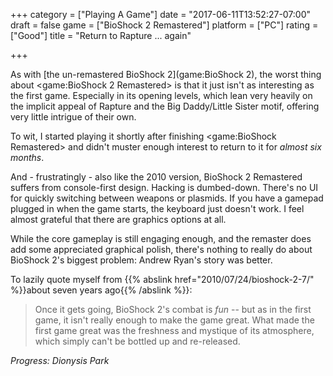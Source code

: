 +++
category = ["Playing A Game"]
date = "2017-06-11T13:52:27-07:00"
draft = false
game = ["BioShock 2 Remastered"]
platform = ["PC"]
rating = ["Good"]
title = "Return to Rapture ... again"

+++

As with [the un-remastered BioShock 2](game:BioShock 2), the worst thing about <game:BioShock 2 Remastered> is that it just isn't as interesting as the first game.  Especially in its opening levels, which lean very heavily on the implicit appeal of Rapture and the Big Daddy/Little Sister motif, offering very little intrigue of their own.

To wit, I started playing it shortly after finishing <game:BioShock Remastered> and didn't muster enough interest to return to it for <i>almost six months</i>.

And - frustratingly - also like the 2010 version, BioShock 2 Remastered suffers from console-first design.  Hacking is dumbed-down.  There's no UI for quickly switching between weapons or plasmids.  If you have a gamepad plugged in when the game starts, the keyboard just doesn't work.  I feel almost grateful that there are graphics options at all.

While the core gameplay is still engaging enough, and the remaster does add some appreciated graphical polish, there's nothing to really do about BioShock 2's biggest problem: Andrew Ryan's story was better.

To lazily quote myself from {{% abslink href="2010/07/24/bioshock-2-7/" %}}about seven years ago{{% /abslink %}}:

<blockquote>Once it gets going, BioShock 2's combat is <i>fun</i> -- but as in the first game, it isn't really enough to make the game great. What made the first game great was the freshness and mystique of its atmosphere, which simply can't be bottled up and re-released.</blockquote>

<i>Progress: Dionysis Park</i>
